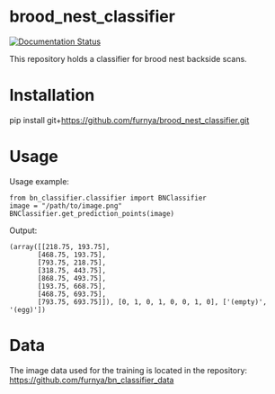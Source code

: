 # brood_nest_classifier

[![Documentation Status](https://readthedocs.org/projects/bn-classifier/badge/?version=latest)](http://bn-classifier.readthedocs.io/en/latest/?badge=latest)

This repository holds a classifier for brood nest backside scans.

Installation
================
pip install git+https://github.com/furnya/brood_nest_classifier.git


Usage
================

Usage example:
```
from bn_classifier.classifier import BNClassifier
image = "/path/to/image.png"
BNClassifier.get_prediction_points(image)
```

Output:
```
(array([[218.75, 193.75],
       [468.75, 193.75],
       [793.75, 218.75],
       [318.75, 443.75],
       [868.75, 493.75],
       [193.75, 668.75],
       [468.75, 693.75],
       [793.75, 693.75]]), [0, 1, 0, 1, 0, 0, 1, 0], ['(empty)', '(egg)'])
```

Data
================
The image data used for the training is located in the repository: https://github.com/furnya/bn_classifier_data
